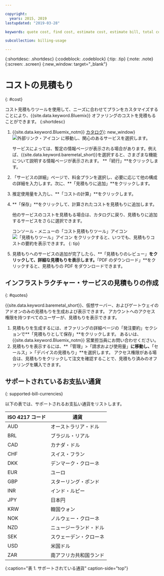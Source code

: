 ```yaml
---

copyright:
  years: 2015, 2019
lastupdated: "2019-03-28"

keywords: quote cost, find cost, estimate cost, estimate bill, total cost, service cost

subcollection: billing-usage

---
```


{:shortdesc: .shortdesc}
{:codeblock: .codeblock}
{:tip: .tip}
{:note: .note}
{:screen: .screen}
{:new_window: target="_blank"}

# コストの見積もり
{: #cost}

コスト見積もりツールを使用して、ニーズに合わせてプランをカスタマイズすることにより、{{site.data.keyword.Bluemix}} オファリングのコストを見積もることができます。
{:shortdesc}

1. {{site.data.keyword.Bluemix_notm}} [カタログ](https://cloud.ibm.com/catalog){: new_window} ![外部リンク・アイコン](../icons/launch-glyph.svg "外部リンク・アイコン") に移動し、関心のあるサービスを選択します。

     サービスによっては、暫定の情報ページが表示される場合があります。例えば、{{site.data.keyword.baremetal_short}}を選択すると、さまざまな機能について説明する情報ページが表示されます。 **「続行」**をクリックします。
1. 「サービスの詳細」ページで、料金プランを選択し、必要に応じて他の構成の詳細を入力します。次に、**「見積もりに追加」**をクリックします。
1. 推定使用量を入力し、**「コストの計算」**をクリックします。
1. **「保存」**をクリックして、計算されたコストを見積もりに追加します。

   他のサービスのコストを見積もる場合は、カタログに戻り、見積もりに追加するサービスをさらに選択できます。

   コンソール・メニューの「コスト見積もりツール」アイコン ![「見積もりツール」アイコン](../icons/Estimator.svg) をクリックすると、いつでも、見積もりコストの要約を表示できます。
   {: tip}
1. 見積もりへのサービスの追加が完了したら、**「見積もりのレビュー」**をクリックして、詳細な見積もりを表示します。**「PDF のダウンロード」**をクリックすると、見積もりの PDF をダウンロードできます。


## インフラストラクチャー・サービスの見積もりの作成
{: #quotes}

{{site.data.keyword.baremetal_short}}、仮想サーバー、およびゲートウェイのアドオンのみの見積もりを生成および表示できます。 アカウントへのアクセス権限を持つすべてのユーザーが、見積もりを表示できます。

  1. 見積もりを生成するには、オファリングの詳細ページの「発注要約」セクションで**「見積もりとして保存」**をクリックします。 あるいは、{{site.data.keyword.Bluemix_notm}} 営業担当員にお問い合わせください。
  2. 見積もりを表示するには、**「管理」>「請求および使用量」**に移動し、**「セールス」>「デバイスの見積もり」**を選択します。 アクセス権限がある場合は、見積もりをクリックして注文を確認することで、見積もり済みのオファリングを購入できます。


## サポートされているお支払い通貨
{: supported-bill-currencies}

以下の表では、サポートされるお支払い通貨をリストします。

| ISO 4217 コード | 通貨             |
|---------------|----------------------|
|AUD            | オーストラリア・ドル    |
|BRL            |	ブラジル・リアル       |
|CAD            |	カナダ・ドル      |
|CHF            |	スイス・フラン          |
|DKK            |	デンマーク・クローネ         |
|EUR            |	ユーロ                 |
|GBP            |	スターリング・ポンド       |
|INR            |	インド・ルピー         |
|JPY            |	日本円         |
|KRW            |	韓国ウォン     |
|NOK            |	ノルウェー・クローネ      |
|NZD            |	ニュージーランド・ドル   |
|SEK            |	スウェーデン・クローネ        |
|USD            | 米国ドル |
|ZAR            |	南アフリカ共和国ランド   |
{:caption="表 1. サポートされている通貨" caption-side="top"}
